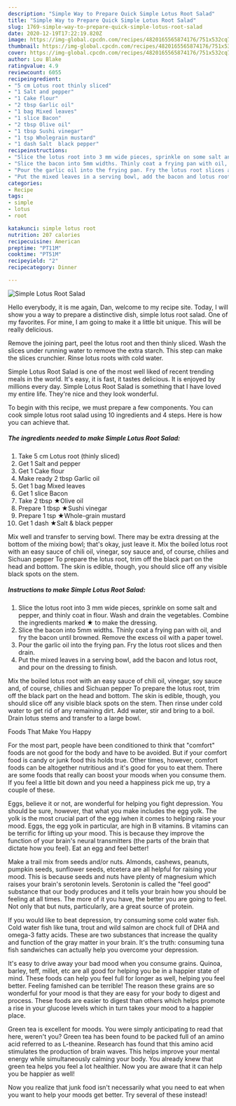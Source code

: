 ```yaml
---
description: "Simple Way to Prepare Quick Simple Lotus Root Salad"
title: "Simple Way to Prepare Quick Simple Lotus Root Salad"
slug: 1769-simple-way-to-prepare-quick-simple-lotus-root-salad
date: 2020-12-19T17:22:19.820Z
image: https://img-global.cpcdn.com/recipes/4820165565874176/751x532cq70/simple-lotus-root-salad-recipe-main-photo.jpg
thumbnail: https://img-global.cpcdn.com/recipes/4820165565874176/751x532cq70/simple-lotus-root-salad-recipe-main-photo.jpg
cover: https://img-global.cpcdn.com/recipes/4820165565874176/751x532cq70/simple-lotus-root-salad-recipe-main-photo.jpg
author: Lou Blake
ratingvalue: 4.9
reviewcount: 6055
recipeingredient:
- "5 cm Lotus root thinly sliced"
- "1 Salt and pepper"
- "1 Cake flour"
- "2 tbsp Garlic oil"
- "1 bag Mixed leaves"
- "1 slice Bacon"
- "2 tbsp Olive oil"
- "1 tbsp Sushi vinegar"
- "1 tsp Wholegrain mustard"
- "1 dash Salt  black pepper"
recipeinstructions:
- "Slice the lotus root into 3 mm wide pieces, sprinkle on some salt and pepper, and thinly coat in flour. Wash and drain the vegetables. Combine the ingredients marked ★ to make the dressing."
- "Slice the bacon into 5mm widths. Thinly coat a frying pan with oil, and fry the bacon until browned. Remove the excess oil with a paper towel."
- "Pour the garlic oil into the frying pan. Fry the lotus root slices and then drain."
- "Put the mixed leaves in a serving bowl, add the bacon and lotus root, and pour on the dressing to finish."
categories:
- Recipe
tags:
- simple
- lotus
- root

katakunci: simple lotus root 
nutrition: 207 calories
recipecuisine: American
preptime: "PT11M"
cooktime: "PT51M"
recipeyield: "2"
recipecategory: Dinner

---
```



![Simple Lotus Root Salad](https://img-global.cpcdn.com/recipes/4820165565874176/751x532cq70/simple-lotus-root-salad-recipe-main-photo.jpg)

Hello everybody, it is me again, Dan, welcome to my recipe site. Today, I will show you a way to prepare a distinctive dish, simple lotus root salad. One of my favorites. For mine, I am going to make it a little bit unique. This will be really delicious.

Remove the joining part, peel the lotus root and then thinly sliced. Wash the slices under running water to remove the extra starch. This step can make the slices crunchier. Rinse lotus roots with cold water.

Simple Lotus Root Salad is one of the most well liked of recent trending meals in the world. It's easy, it is fast, it tastes delicious. It is enjoyed by millions every day. Simple Lotus Root Salad is something that I have loved my entire life. They're nice and they look wonderful.


To begin with this recipe, we must prepare a few components. You can cook simple lotus root salad using 10 ingredients and 4 steps. Here is how you can achieve that.

<!--inarticleads1-->

##### The ingredients needed to make Simple Lotus Root Salad:

1. Take 5 cm Lotus root (thinly sliced)
1. Get 1 Salt and pepper
1. Get 1 Cake flour
1. Make ready 2 tbsp Garlic oil
1. Get 1 bag Mixed leaves
1. Get 1 slice Bacon
1. Take 2 tbsp ★Olive oil
1. Prepare 1 tbsp ★Sushi vinegar
1. Prepare 1 tsp ★Whole-grain mustard
1. Get 1 dash ★Salt &amp; black pepper


Mix well and transfer to serving bowl. There may be extra dressing at the bottom of the mixing bowl; that&#39;s okay, just leave it. Mix the boiled lotus root with an easy sauce of chili oil, vinegar, soy sauce and, of course, chilies and Sichuan pepper To prepare the lotus root, trim off the black part on the head and bottom. The skin is edible, though, you should slice off any visible black spots on the stem. 

<!--inarticleads2-->

##### Instructions to make Simple Lotus Root Salad:

1. Slice the lotus root into 3 mm wide pieces, sprinkle on some salt and pepper, and thinly coat in flour. Wash and drain the vegetables. Combine the ingredients marked ★ to make the dressing.
1. Slice the bacon into 5mm widths. Thinly coat a frying pan with oil, and fry the bacon until browned. Remove the excess oil with a paper towel.
1. Pour the garlic oil into the frying pan. Fry the lotus root slices and then drain.
1. Put the mixed leaves in a serving bowl, add the bacon and lotus root, and pour on the dressing to finish.


Mix the boiled lotus root with an easy sauce of chili oil, vinegar, soy sauce and, of course, chilies and Sichuan pepper To prepare the lotus root, trim off the black part on the head and bottom. The skin is edible, though, you should slice off any visible black spots on the stem. Then rinse under cold water to get rid of any remaining dirt. Add water, stir and bring to a boil. Drain lotus stems and transfer to a large bowl. 

Foods That Make You Happy


For the most part, people have been conditioned to think that "comfort" foods are not good for the body and have to be avoided. But if your comfort food is candy or junk food this holds true. Other times, however, comfort foods can be altogether nutritious and it's good for you to eat them. There are some foods that really can boost your moods when you consume them. If you feel a little bit down and you need a happiness pick me up, try a couple of these.

Eggs, believe it or not, are wonderful for helping you fight depression. You should be sure, however, that what you make includes the egg yolk. The yolk is the most crucial part of the egg iwhen it comes to helping raise your mood. Eggs, the egg yolk in particular, are high in B vitamins. B vitamins can be terrific for lifting up your mood. This is because they improve the function of your brain's neural transmitters (the parts of the brain that dictate how you feel). Eat an egg and feel better!

Make a trail mix from seeds and/or nuts. Almonds, cashews, peanuts, pumpkin seeds, sunflower seeds, etcetera are all helpful for raising your mood. This is because seeds and nuts have plenty of magnesium which raises your brain's serotonin levels. Serotonin is called the "feel good" substance that our body produces and it tells your brain how you should be feeling at all times. The more of it you have, the better you are going to feel. Not only that but nuts, particularly, are a great source of protein.

If you would like to beat depression, try consuming some cold water fish. Cold water fish like tuna, trout and wild salmon are chock full of DHA and omega-3 fatty acids. These are two substances that increase the quality and function of the gray matter in your brain. It's the truth: consuming tuna fish sandwiches can actually help you overcome your depression. 

It's easy to drive away your bad mood when you consume grains. Quinoa, barley, teff, millet, etc are all good for helping you be in a happier state of mind. These foods can help you feel full for longer as well, helping you feel better. Feeling famished can be terrible! The reason these grains are so wonderful for your mood is that they are easy for your body to digest and process. These foods are easier to digest than others which helps promote a rise in your glucose levels which in turn takes your mood to a happier place.

Green tea is excellent for moods. You were simply anticipating to read that here, weren't you? Green tea has been found to be packed full of an amino acid referred to as L-theanine. Research has found that this amino acid stimulates the production of brain waves. This helps improve your mental energy while simultaneously calming your body. You already knew that green tea helps you feel a lot healthier. Now you are aware that it can help you be happier as well!

Now you realize that junk food isn't necessarily what you need to eat when you want to help your moods get better. Try several of these instead!

